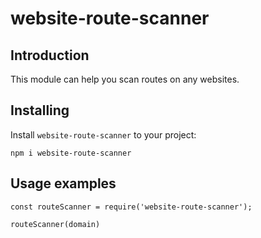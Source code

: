 # website-route-scanner

## Introduction
This module can help you scan routes on any websites.

## Installing
Install `website-route-scanner` to your project:
```
npm i website-route-scanner
```

## Usage examples

```
const routeScanner = require('website-route-scanner');

routeScanner(domain)
``` 
